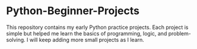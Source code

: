 # Python-Beginner-Projects
This repository contains my early Python practice projects. Each project is simple but helped me learn the basics of programming, logic, and problem-solving. I will keep adding more small projects as I learn.
